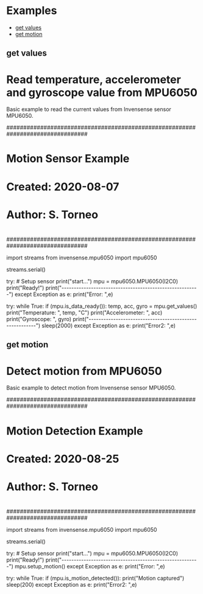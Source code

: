 # Examples

-   [get values](https://oldtestdocs.zerynth.com/latest/official/lib.invensense.mpu6050/examples/examples.html#lib-invensense-mpu6050-get-values)
-   [get motion](https://oldtestdocs.zerynth.com/latest/official/lib.invensense.mpu6050/examples/examples.html#lib-invensense-mpu6050-get-motion)

## get values

Read temperature, accelerometer and gyroscope value from MPU6050
==========================================================

Basic example to read the current values from Invensense sensor MPU6050.

################################################################################
# Motion Sensor Example
#
# Created: 2020-08-07
# Author: S. Torneo
#
################################################################################

import streams
from invensense.mpu6050 import mpu6050

streams.serial()

try:
    # Setup sensor 
    print("start...")
    mpu = mpu6050.MPU6050(I2C0)
    print("Ready!")
    print("--------------------------------------------------------")
except Exception as e:
    print("Error: ",e)

try:
    while True:
        if (mpu.is_data_ready()):
            temp, acc, gyro = mpu.get_values()
            print("Temperature: ", temp, "C")
            print("Accelerometer: ", acc)
            print("Gyroscope: ", gyro)
            print("--------------------------------------------------------")
        sleep(2000)
except Exception as e:
    print("Error2: ",e)

## get motion

Detect motion from MPU6050
==========================================================

Basic example to detect motion from Invensense sensor MPU6050.

################################################################################
# Motion Detection Example
#
# Created: 2020-08-25
# Author: S. Torneo
#
################################################################################

import streams
from invensense.mpu6050 import mpu6050

streams.serial()

try:
    # Setup sensor 
    print("start...")
    mpu = mpu6050.MPU6050(I2C0)
    print("Ready!")
    print("--------------------------------------------------------")
    mpu.setup_motion()
except Exception as e:
    print("Error: ",e)
    
try:
    while True:
        if (mpu.is_motion_detected()):
            print("Motion captured")
        sleep(200)
except Exception as e:
    print("Error2: ",e)
<!--stackedit_data:
eyJoaXN0b3J5IjpbMTE4NTM1NzYzMV19
-->